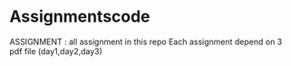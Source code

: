 # Assignmentscode
ASSIGNMENT : all assignment in this repo
Each assignment depend on 3 pdf file (day1,day2,day3)
